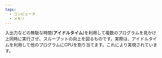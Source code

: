 ```yaml
---
tags:
  - コンピュータ
  - メモリ
---
```

入出力などの無駄な時間(**アイドルタイム**)を利用して複数のプログラムを見かけ上同時に実行させ、スループットの向上を図るものです。実際は、アイドルタイムを利用して他のプログラムにCPUを割り当てます。これにより実現されています。
